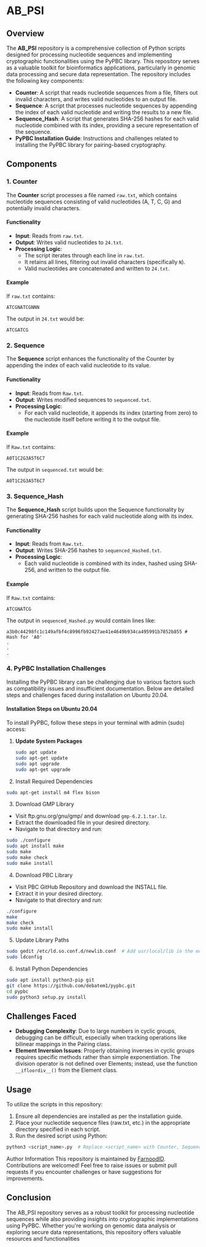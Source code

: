 # AB_PSI
## Overview
The **AB_PSI** repository is a comprehensive collection of Python scripts designed for processing nucleotide sequences and implementing cryptographic functionalities using the PyPBC library. This repository serves as a valuable toolkit for bioinformatics applications, particularly in genomic data processing and secure data representation. The repository includes the following key components:

- **Counter**: A script that reads nucleotide sequences from a file, filters out invalid characters, and writes valid nucleotides to an output file.
- **Sequence**: A script that processes nucleotide sequences by appending the index of each valid nucleotide and writing the results to a new file.
- **Sequence_Hash**: A script that generates SHA-256 hashes for each valid nucleotide combined with its index, providing a secure representation of the sequence.
- **PyPBC Installation Guide**: Instructions and challenges related to installing the PyPBC library for pairing-based cryptography.

## Components

### 1. Counter
The **Counter** script processes a file named `raw.txt`, which contains nucleotide sequences consisting of valid nucleotides (A, T, C, G) and potentially invalid characters.

#### Functionality
- **Input**: Reads from `raw.txt`.
- **Output**: Writes valid nucleotides to `24.txt`.
- **Processing Logic**:
  - The script iterates through each line in `raw.txt`.
  - It retains all lines, filtering out invalid characters (specifically `N`).
  - Valid nucleotides are concatenated and written to `24.txt`.

#### Example
If `raw.txt` contains:
```text
ATCGNATCGNNN
```
The output in `24.txt` would be:
```text
ATCGATCG
```

### 2. Sequence
The **Sequence** script enhances the functionality of the Counter by appending the index of each valid nucleotide to its value.

#### Functionality
- **Input**: Reads from `Raw.txt`.
- **Output**: Writes modified sequences to `sequenced.txt`.
- **Processing Logic**:
  - For each valid nucleotide, it appends its index (starting from zero) to the nucleotide itself before writing it to the output file.

#### Example
If `Raw.txt` contains:
```text
A0T1C2G3A5T6C7
```
The output in ``sequenced.txt`` would be:
```text
A0T1C2G3A5T6C7
```

### 3. Sequence_Hash
The **Sequence_Hash** script builds upon the Sequence functionality by generating SHA-256 hashes for each valid nucleotide along with its index.

#### Functionality
- **Input**: Reads from `Raw.txt`.
- **Output**: Writes SHA-256 hashes to `sequenced_Hashed.txt`.
- **Processing Logic**:
  - Each valid nucleotide is combined with its index, hashed using SHA-256, and written to the output file.

#### Example
If `Raw.txt` contains:
```text
ATCGNATCG
```
The output in `sequenced_Hashed.py` would contain lines like:
```text
a3b0c44298fc1c149afbf4c8996fb92427ae41e4649b934ca495991b7852b855 # Hash for 'A0'
.
.
.
```

### 4. PyPBC Installation Challenges

Installing the PyPBC library can be challenging due to various factors such as compatibility issues and insufficient documentation. Below are detailed steps and challenges faced during installation on Ubuntu 20.04.

#### Installation Steps on Ubuntu 20.04

To install PyPBC, follow these steps in your terminal with admin (sudo) access:

1. **Update System Packages**
   ```bash
   sudo apt update
   sudo apt-get update
   sudo apt upgrade
   sudo apt-get upgrade
   ```
2. Install Required Dependencies
```bash
sudo apt-get install m4 flex bison
```
3. Download GMP Library
- Visit ftp.gnu.org/gnu/gmp/ and download ``gmp-6.2.1.tar.lz``.
- Extract the downloaded file in your desired directory.
- Navigate to that directory and run:
```bash
sudo ./configure
sudo apt install make
sudo make
sudo make check
sudo make install
```
4. Download PBC Library
- Visit PBC GitHub Repository and download the INSTALL file.
- Extract it in your desired directory.
- Navigate to that directory and run:
```bash
./configure
make
make check
sudo make install
```
5. Update Library Paths
```bash
sudo gedit /etc/ld.so.conf.d/newlib.conf  # Add usr/local/lib in the editor.
sudo ldconfig
```
6. Install Python Dependencies
```bash
sudo apt install python3-pip git
git clone https://github.com/debatem1/pypbc.git
cd pypbc
sudo python3 setup.py install
```
## Challenges Faced
- **Debugging Complexity**: Due to large numbers in cyclic groups, debugging can be difficult, especially when tracking operations like bilinear mappings in the Pairing class.
- **Element Inversion Issues**: Properly obtaining inverses in cyclic groups requires specific methods rather than simple exponentiation. The division operator is not defined over Elements; instead, use the function ``__ifloordiv__()`` from the Element class.
## Usage
To utilize the scripts in this repository:
1. Ensure all dependencies are installed as per the installation guide.
2. Place your nucleotide sequence files (raw.txt, etc.) in the appropriate directory specified in each script.
3. Run the desired script using Python:
```bash
python3 <script_name>.py  # Replace <script_name> with Counter, Sequence, or Sequence_Hash.
```
Author Information
This repository is maintained by [FarnoodID](https://github.com/FarnoodID). Contributions are welcomed! Feel free to raise issues or submit pull requests if you encounter challenges or have suggestions for improvements.
## Conclusion
The AB_PSI repository serves as a robust toolkit for processing nucleotide sequences while also providing insights into cryptographic implementations using PyPBC. Whether you're working on genomic data analysis or exploring secure data representations, this repository offers valuable resources and functionalities
